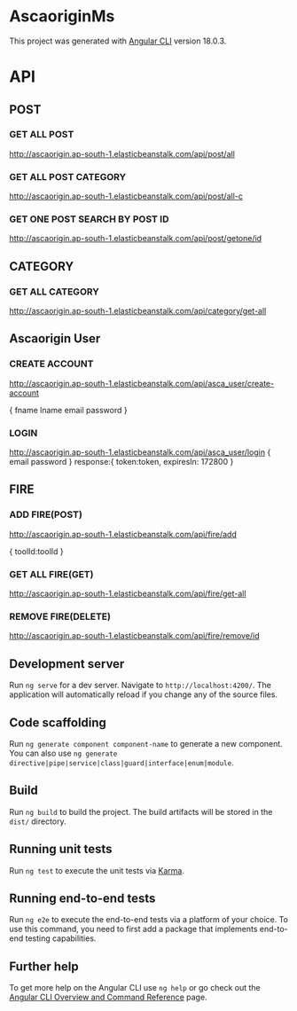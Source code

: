 
# AscaoriginMs

This project was generated with [Angular CLI](https://github.com/angular/angular-cli) version 18.0.3.

# API

## POST

### GET ALL POST

http://ascaorigin.ap-south-1.elasticbeanstalk.com/api/post/all

### GET ALL POST CATEGORY 

http://ascaorigin.ap-south-1.elasticbeanstalk.com/api/post/all-c

### GET ONE POST SEARCH BY POST ID

http://ascaorigin.ap-south-1.elasticbeanstalk.com/api/post/getone/id

## CATEGORY

### GET ALL CATEGORY
http://ascaorigin.ap-south-1.elasticbeanstalk.com/api/category/get-all

## Ascaorigin User
### CREATE ACCOUNT
http://ascaorigin.ap-south-1.elasticbeanstalk.com/api/asca_user/create-account

{
    fname
    lname
    email
    password
}

### LOGIN

http://ascaorigin.ap-south-1.elasticbeanstalk.com/api/asca_user/login
{
    email
    password
}
response:{
    token:token,
    expiresIn: 172800
}

## FIRE
### ADD FIRE(POST)
http://ascaorigin.ap-south-1.elasticbeanstalk.com/api/fire/add

{
    toolId:toolId
}

### GET ALL FIRE(GET)
http://ascaorigin.ap-south-1.elasticbeanstalk.com/api/fire/get-all

### REMOVE FIRE(DELETE)
http://ascaorigin.ap-south-1.elasticbeanstalk.com/api/fire/remove/id


## Development server

Run `ng serve` for a dev server. Navigate to `http://localhost:4200/`. The application will automatically reload if you change any of the source files.

## Code scaffolding

Run `ng generate component component-name` to generate a new component. You can also use `ng generate directive|pipe|service|class|guard|interface|enum|module`.

## Build

Run `ng build` to build the project. The build artifacts will be stored in the `dist/` directory.

## Running unit tests

Run `ng test` to execute the unit tests via [Karma](https://karma-runner.github.io).

## Running end-to-end tests

Run `ng e2e` to execute the end-to-end tests via a platform of your choice. To use this command, you need to first add a package that implements end-to-end testing capabilities.

## Further help

To get more help on the Angular CLI use `ng help` or go check out the [Angular CLI Overview and Command Reference](https://angular.dev/tools/cli) page.
